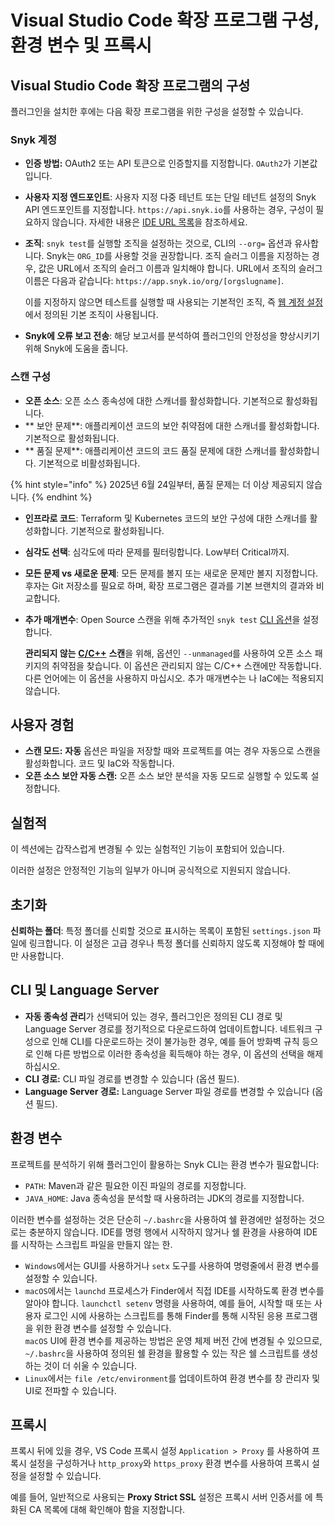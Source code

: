 # Visual Studio Code 확장 프로그램 구성, 환경 변수 및 프록시

## Visual Studio Code 확장 프로그램의 구성

플러그인을 설치한 후에는 다음 확장 프로그램을 위한 구성을 설정할 수 있습니다.

### Snyk 계정

* **인증 방법:** OAuth2 또는 API 토큰으로 인증할지를 지정합니다. `OAuth2`가 기본값입니다.
* **사용자 지정 엔드포인트**: 사용자 지정 다중 테넌트 또는 단일 테넌트 설정의 Snyk API 엔드포인트를 지정합니다. `https://api.snyk.io`를 사용하는 경우, 구성이 필요하지 않습니다. 자세한 내용은 [IDE URL 목록](../../../working-with-snyk/regional-hosting-and-data-residency.md#ides-urls)을 참조하세요.
* **조직**: `snyk test`를 실행할 조직을 설정하는 것으로, CLI의 `--org=` 옵션과 유사합니다. Snyk는 `ORG_ID`를 사용할 것을 권장합니다. 조직 슬러그 이름을 지정하는 경우, 값은 URL에서 조직의 슬러그 이름과 일치해야 합니다. URL에서 조직의 슬러그 이름은 다음과 같습니다: `https://app.snyk.io/org/[orgslugname]`.

    이를 지정하지 않으면 테스트를 실행할 때 사용되는 기본적인 조직, 즉 [웹 계정 설정](https://app.snyk.io/account)에서 정의된 기본 조직이 사용됩니다.
* **Snyk에 오류 보고 전송**: 해당 보고서를 분석하여 플러그인의 안정성을 향상시키기 위해 Snyk에 도움을 줍니다.

### 스캔 구성

* **오픈 소스**: 오픈 소스 종속성에 대한 스캐너를 활성화합니다. 기본적으로 활성화됩니다.
* ** 보안 문제**: 애플리케이션 코드의 보안 취약점에 대한 스캐너를 활성화합니다. 기본적으로 활성화됩니다.
* ** 품질 문제**: 애플리케이션 코드의 코드 품질 문제에 대한 스캐너를 활성화합니다. 기본적으로 비활성화됩니다.

{% hint style="info" %}
2025년 6월 24일부터,  품질 문제는 더 이상 제공되지 않습니다.
{% endhint %}

* **인프라로 코드**: Terraform 및 Kubernetes 코드의 보안 구성에 대한 스캐너를 활성화합니다. 기본적으로 활성화됩니다.
* **심각도 선택**: 심각도에 따라 문제를 필터링합니다. Low부터 Critical까지.
* **모든 문제 vs 새로운 문제**: 모든 문제를 볼지 또는 새로운 문제만 볼지 지정합니다. 후자는 Git 저장소를 필요로 하며, 확장 프로그램은 결과를 기본 브랜치의 결과와 비교합니다.
* **추가 매개변수**: Open Source 스캔을 위해 추가적인 `snyk test` [CLI 옵션](https://docs.snyk.io/snyk-cli/cli-reference#options-for-multiple-commands)을 설정합니다.

    **관리되지 않는** [**C/C++**](../../../supported-languages-package-managers-and-frameworks/c-c++/) **스캔**을 위해, 옵션인 `--unmanaged`를 사용하여 오픈 소스 패키지의 취약점을 찾습니다. 이 옵션은 관리되지 않는 C/C++ 스캔에만 작동합니다. 다른 언어에는 이 옵션을 사용하지 마십시오. 추가 매개변수는 나 IaC에는 적용되지 않습니다.

## **사용자 경험**

* **스캔 모드:** **자동** 옵션은 파일을 저장할 때와 프로젝트를 여는 경우 자동으로 스캔을 활성화합니다. 코드 및 IaC와 작동합니다.
* **오픈 소스 보안 자동 스캔:** 오픈 소스 보안 분석을 자동 모드로 실행할 수 있도록 설정합니다.

## 실험적

이 섹션에는 갑작스럽게 변경될 수 있는 실험적인 기능이 포함되어 있습니다.&#x20;

이러한 설정은 안정적인 기능의 일부가 아니며 공식적으로 지원되지 않습니다. &#x20;

## 초기화

**신뢰하는 폴더**: 특정 폴더를 신뢰할 것으로 표시하는 목록이 포함된 `settings.json` 파일에 링크합니다. 이 설정은 고급 경우나 특정 폴더를 신뢰하지 않도록 지정해야 할 때에만 사용합니다.

## CLI 및 Language Server&#x20;

* **자동 종속성 관리**가 선택되어 있는 경우, 플러그인은 정의된 CLI 경로 및 Language Server 경로를 정기적으로 다운로드하여 업데이트합니다. 네트워크 구성으로 인해 CLI를 다운로드하는 것이 불가능한 경우, 예를 들어 방화벽 규칙 등으로 인해 다른 방법으로 이러한 종속성을 획득해야 하는 경우, 이 옵션의 선택을 해제하십시오.
* **CLI 경로:** CLI 파일 경로를 변경할 수 있습니다 (옵션 필드).
* **Language Server 경로:** Language Server 파일 경로를 변경할 수 있습니다 (옵션 필드).

## 환경 변수

프로젝트를 분석하기 위해 플러그인이 활용하는 Snyk CLI는 환경 변수가 필요합니다:

* `PATH`: Maven과 같은 필요한 이진 파일의 경로를 지정합니다.
* `JAVA_HOME`: Java 종속성을 분석할 때 사용하려는 JDK의 경로를 지정합니다.

이러한 변수를 설정하는 것은 단순히 `~/.bashrc`을 사용하여 쉘 환경에만 설정하는 것으로는 충분하지 않습니다. IDE를 명령 행에서 시작하지 않거나 쉘 환경을 사용하여 IDE를 시작하는 스크립트 파일을 만들지 않는 한.

* `Windows`에서는 GUI를 사용하거나 `setx` 도구를 사용하여 명령줄에서 환경 변수를 설정할 수 있습니다.
* `macOS`에서는 `launchd` 프로세스가 Finder에서 직접 IDE를 시작하도록 환경 변수를 알아야 합니다. `launchctl setenv` 명령을 사용하여, 예를 들어, 시작할 때 또는 사용자 로그인 시에 사용하는 스크립트를 통해 Finder를 통해 시작된 응용 프로그램을 위한 환경 변수를 설정할 수 있습니다.\
  `macOS` UI에 환경 변수를 제공하는 방법은 운영 체제 버전 간에 변경될 수 있으므로, `~/.bashrc`을 사용하여 정의된 쉘 환경을 활용할 수 있는 작은 쉘 스크립트를 생성하는 것이 더 쉬울 수 있습니다.
* `Linux`에서는 `file /etc/environment`를 업데이트하여 환경 변수를 창 관리자 및 UI로 전파할 수 있습니다.

## 프록시

프록시 뒤에 있을 경우, VS Code 프록시 설정 `Application > Proxy` 를 사용하여 프록시 설정을 구성하거나 `http_proxy`와 `https_proxy` 환경 변수를 사용하여 프록시 설정을 설정할 수 있습니다.

예를 들어, 일반적으로 사용되는 **Proxy Strict SSL** 설정은 프록시 서버 인증서를 에 특화된 CA 목록에 대해 확인해야 함을 지정합니다.